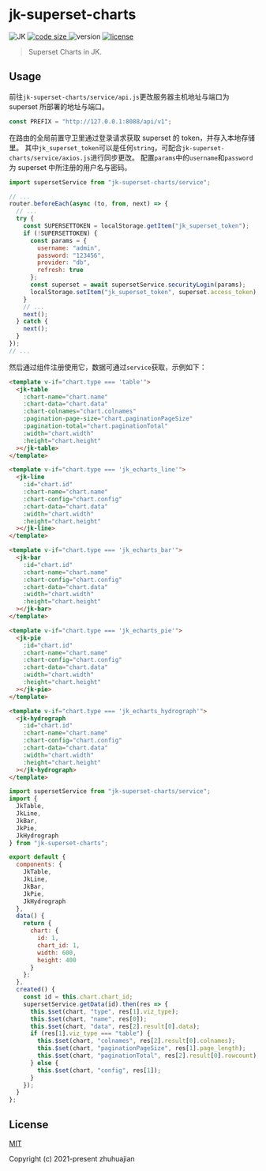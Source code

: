 # jk-superset-charts

<p>
  <img alt="JK" src="https://img.shields.io/badge/-JK-brightgreen">
  <a href="https://github.com/traceslord/jk-superset-charts">
    <img alt="code size" src="https://img.shields.io/github/languages/code-size/traceslord/jk-superset-charts">
  </a>
  <img alt="version" src="https://img.shields.io/github/package-json/v/traceslord/jk-superset-charts">
  <a href="https://github.com/traceslord/jk-superset-charts/blob/master/LICENSE">
    <img src="https://img.shields.io/github/license/traceslord/jk-superset-charts" alt="license">
  </a>
</p>

> Superset Charts in JK.

## Usage

前往`jk-superset-charts/service/api.js`更改服务器主机地址与端口为 superset 所部署的地址与端口。

```js
const PREFIX = "http://127.0.0.1:8088/api/v1";
```

在路由的全局前置守卫里通过登录请求获取 superset 的 token，并存入本地存储里。
其中`jk_superset_token`可以是任何`string`，可配合`jk-superset-charts/service/axios.js`进行同步更改。
配置`params`中的`username`和`password`为 superset 中所注册的用户名与密码。

```js
import supersetService from "jk-superset-charts/service";

// ...
router.beforeEach(async (to, from, next) => {
  // ...
  try {
    const SUPERSETTOKEN = localStorage.getItem("jk_superset_token");
    if (!SUPERSETTOKEN) {
      const params = {
        username: "admin",
        password: "123456",
        provider: "db",
        refresh: true
      };
      const superset = await supersetService.securityLogin(params);
      localStorage.setItem("jk_superset_token", superset.access_token);
    }
    // ...
    next();
  } catch {
    next();
  }
});
// ...
```

然后通过组件注册使用它，数据可通过`service`获取，示例如下：

```html
<template v-if="chart.type === 'table'">
  <jk-table
    :chart-name="chart.name"
    :chart-data="chart.data"
    :chart-colnames="chart.colnames"
    :pagination-page-size="chart.paginationPageSize"
    :pagination-total="chart.paginationTotal"
    :width="chart.width"
    :height="chart.height"
  ></jk-table>
</template>

<template v-if="chart.type === 'jk_echarts_line'">
  <jk-line
    :id="chart.id"
    :chart-name="chart.name"
    :chart-config="chart.config"
    :chart-data="chart.data"
    :width="chart.width"
    :height="chart.height"
  ></jk-line>
</template>

<template v-if="chart.type === 'jk_echarts_bar'">
  <jk-bar
    :id="chart.id"
    :chart-name="chart.name"
    :chart-config="chart.config"
    :chart-data="chart.data"
    :width="chart.width"
    :height="chart.height"
  ></jk-bar>
</template>

<template v-if="chart.type === 'jk_echarts_pie'">
  <jk-pie
    :id="chart.id"
    :chart-name="chart.name"
    :chart-config="chart.config"
    :chart-data="chart.data"
    :width="chart.width"
    :height="chart.height"
  ></jk-pie>
</template>

<template v-if="chart.type === 'jk_echarts_hydrograph'">
  <jk-hydrograph
    :id="chart.id"
    :chart-name="chart.name"
    :chart-config="chart.config"
    :chart-data="chart.data"
    :width="chart.width"
    :height="chart.height"
  ></jk-hydrograph>
</template>
```

```js
import supersetService from "jk-superset-charts/service";
import {
  JkTable,
  JkLine,
  JkBar,
  JkPie,
  JkHydrograph
} from "jk-superset-charts";

export default {
  components: {
    JkTable,
    JkLine,
    JkBar,
    JkPie,
    JkHydrograph
  },
  data() {
    return {
      chart: {
        id: 1,
        chart_id: 1,
        width: 600,
        height: 400
      }
    };
  },
  created() {
    const id = this.chart.chart_id;
    supersetService.getData(id).then(res => {
      this.$set(chart, "type", res[1].viz_type);
      this.$set(chart, "name", res[0]);
      this.$set(chart, "data", res[2].result[0].data);
      if (res[1].viz_type === "table") {
        this.$set(chart, "colnames", res[2].result[0].colnames);
        this.$set(chart, "paginationPageSize", res[1].page_length);
        this.$set(chart, "paginationTotal", res[2].result[0].rowcount);
      } else {
        this.$set(chart, "config", res[1]);
      }
    });
  }
};
```

## License
[MIT](https://github.com/traceslord/jk-superset-charts/blob/master/LICENSE)

Copyright (c) 2021-present zhuhuajian
